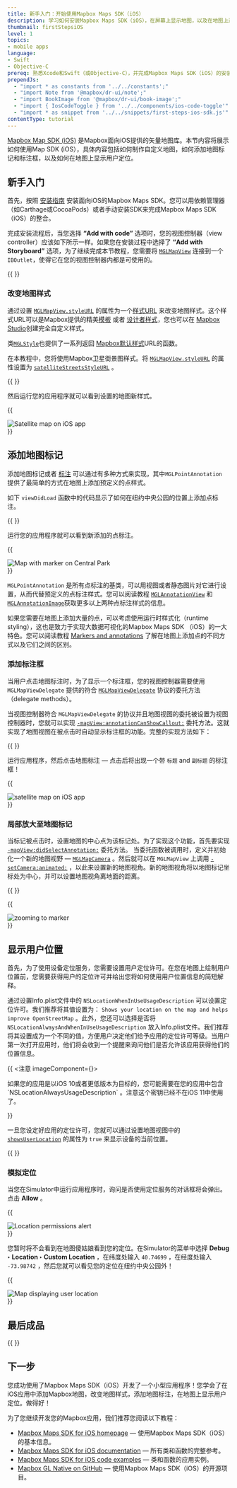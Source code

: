 ```yaml
---
title: 新手入门：开始使用Mapbox Maps SDK（iOS）
description: 学习如何安装Mapbox Maps SDK（iOS），在屏幕上显示地图，以及在地图上进行标记。
thumbnail: firstStepsiOS
level: 1
topics:
- mobile apps
language:
- Swift
- Objective-C
prereq: 熟悉Xcode和Swift（或Objective-C），并完成Mapbox Maps SDK（iOS）的安装教程。
prependJs:
  - "import * as constants from '../../constants';"
  - "import Note from '@mapbox/dr-ui/note';"
  - "import BookImage from '@mapbox/dr-ui/book-image';"
  - "import { IosCodeToggle } from '../../components/ios-code-toggle'"
  - "import * as snippet from '../../snippets/first-steps-ios-sdk.js'"
contentType: tutorial
---
```



[Mapbox Map SDK (iOS)](https://www.mapbox.com/ios-sdk) 是Mapbox面向iOS提供的矢量地图库。本节内容将展示如何使用Map SDK (iOS），具体内容包括如何制作自定义地图，如何添加地图标记和标注框，以及如何在地图上显示用户定位。


## 新手入门

首先，按照 [安装指南](https://www.mapbox.com/install/ios/) 安装面向iOS的Mapbox Maps SDK。您可以用依赖管理器（如Carthage或CocoaPods）或者手动安装SDK来完成Mapbox Maps SDK（iOS）的整合。

完成安装流程后，当您选择 **“Add with code”** 选项时，您的视图控制器（view controller）应该如下所示一样。如果您在安装过程中选择了 **“Add with Storyboard”** 选项，为了继续完成本节教程，您需要将 [`MGLMapView`](https://www.mapbox.com/ios-sdk/api/{{constants.VERSION_IOS_MAPS}}/Classes/MGLMapView.html) 连接到一个 `IBOutlet`，使得它在您的视图控制器内都是可使用的。

{{
  <IosCodeToggle
    id='code-getting-started'
    swiftCode={snippet.finalSwift}
    swiftCopyRanges={[[8,11]]}
    objectiveCCode={snippet.finalObjc}
    objectiveCCopyRanges={[[13,16]]}
  />
}}

### 改变地图样式

通过设置 [`MGLMapView.styleURL`](https://www.mapbox.com/ios-sdk/api/{{constants.VERSION_IOS_MAPS}}/Classes/MGLMapView.html#/c:objc(cs)MGLMapView(py)styleURL) 的属性为一个[样式URL](/help/glossary/style-url) 来改变地图样式。这个样式URL可以是Mapbox提供的精美[模板](https://www.mapbox.com/maps/) 或者 [设计者样式](https://www.mapbox.com/designer-maps/)，您也可以在 [Mapbox Studio](https://www.mapbox.com/studio-manual/)创建完全自定义样式。

类[`MGLStyle`](https://www.mapbox.com/ios-sdk/api/{{constants.VERSION_IOS_MAPS}}/Classes/MGLStyle.html)也提供了一系列返回 [Mapbox默认样式](https://www.mapbox.com/ios-sdk/api/{{constants.VERSION_IOS_MAPS}}/Classes/MGLStyle.html#/Accessing%20Default%20Styles)URL的函数。

在本教程中，您将使用Mapbox卫星街景图样式。将 [`MGLMapView.styleURL`](https://www.mapbox.com/ios-sdk/api/{{constants.VERSION_IOS_MAPS}}/Classes/MGLMapView.html#/c:objc(cs)MGLMapView(py)styleURL) 的属性设置为 [`satelliteStreetsStyleURL`](https://www.mapbox.com/ios-sdk/api/{{constants.VERSION_IOS_MAPS}}/Classes/MGLStyle.html#/c:objc(cs)MGLStyle(cm)satelliteStreetsStyleURL) 。

{{
  <IosCodeToggle
    id='code-change-the-map-style'
    swiftCode={snippet.finalSwift}
    swiftCopyRanges={[[13,13]]}
    objectiveCCode={snippet.finalObjc}
    objectiveCCopyRanges={[[18,18]]}
  />
}}

然后运行您的应用程序就可以看到设置的地图新样式。

{{
<div className='my12 p2 clearfix align-center'>
  <div className='device contain device-phone-v'><img src="/help/img/ios/first-steps-satellite-style.png" className='wmax300' alt="Satellite map on iOS app" /></div>
</div>
}}

## 添加地图标记

添加地图标记或者 [标注](/help/glossary/annotation/) 可以通过有多种方式来实现，其中`MGLPointAnnotation` 提供了最简单的方式在地图上添加预定义的点样式。

如下 `viewDidLoad` 函数中的代码显示了如何在纽约中央公园的位置上添加点标注。

{{
  <IosCodeToggle
    id='code-add-a-marker-to-the-map'
    swiftCode={snippet.finalSwift}
    swiftCopyRanges={[[15,20]]}
    objectiveCCode={snippet.finalObjc}
    objectiveCCopyRanges={[[20,25]]}
  />
}}

运行您的应用程序就可以看到新添加的点标注。

{{
<div className='my12 p2 clearfix align-center'>
  <div className='device contain device-phone-v'><img src="/help/img/ios/first-steps-add-marker.png" className='wmax300' alt="Map with marker on Central Park" /></div>
</div>
}}

`MGLPointAnnotation` 是所有点标注的基类，可以用视图或者静态图片对它进行设置，从而代替预定义的点标注样式。您可以阅读教程 [`MGLAnnotationView`](https://www.mapbox.com/ios-sdk/api/{{constants.VERSION_IOS_MAPS}}/Classes/MGLAnnotationView.html) 和 [`MGLAnnotationImage`](https://www.mapbox.com/ios-sdk/api/{{constants.VERSION_IOS_MAPS}}/Classes/MGLAnnotationImage.html)获取更多以上两种点标注样式的信息。  

如果您需要在地图上添加大量的点，可以考虑使用运行时样式化（runtime styling），这也是致力于实现大数据可视化的Mapbox Maps SDK （iOS）的一大特色。您可以阅读教程 [Markers and annotations](https://www.mapbox.com/ios-sdk/maps/overview/markers-and-annotations/) 了解在地图上添加点的不同方式以及它们之间的区别。

### 添加标注框

当用户点击地图标注时，为了显示一个标注框，您的视图控制器需要使用 `MGLMapViewDelegate` 提供的符合 [`MGLMapViewDelegate`](https://www.mapbox.com/ios-sdk/api/{{constants.VERSION_IOS_MAPS}}/Protocols/MGLMapViewDelegate.html) 协议的委托方法（delegate methods）。

当视图控制器符合 `MGLMapViewDelegate` 的协议并且地图视图的委托被设置为视图控制器时，您就可以实现 <code><a href="https://www.mapbox.com/ios-sdk/api/{{constants.VERSION_IOS_MAPS}}/Protocols/MGLMapViewDelegate.html#/c:objc(pl)MGLMapViewDelegate(im)mapView:annotationCanShowCallout:">-mapView:annotationCanShowCallout:</a></code> 委托方法。这就实现了地图视图在被点击时自动显示标注框的功能。完整的实现方法如下：

{{
  <IosCodeToggle
    id='code-add-a-callout'
    swiftCode={snippet.finalSwift}
    swiftCopyRanges={[[22,23],[29,32]]}
    objectiveCCode={snippet.finalObjc}
    objectiveCCopyRanges={[[30,31],[34,37]]}
  />
}}

运行应用程序，然后点击地图标注 &mdash; 点击后将出现一个带 `标题` and `副标题` 的标注框！

{{
<div className='my12 p2 clearfix align-center'>
  <div className='device contain device-phone-v'><img src="/help/img/ios/first-steps-add-callout.png" className='wmax300' alt="satellite map on iOS app" /></div>
</div>
}}

### 局部放大至地图标记

当标记被点击时，设置地图的中心点为该标记处。为了实现这个功能，首先要实现 [`-mapView:didSelectAnnotation:`](https://www.mapbox.com/ios-sdk/api/{{constants.VERSION_IOS_MAPS}}/Protocols/MGLMapViewDelegate.html#/c:objc(pl)MGLMapViewDelegate(im)mapView:didSelectAnnotation:) 委托方法。 当委托函数被调用时，定义并初始化一个新的地图视野 &mdash; [`MGLMapCamera`](https://www.mapbox.com/ios-sdk/api/{{constants.VERSION_IOS_MAPS}}/Classes/MGLMapCamera.html) 。然后就可以在 `MGLMapView` 上调用 [`-setCamera:animated:`](https://www.mapbox.com/ios-sdk/api/{{constants.VERSION_IOS_MAPS}}/Classes/MGLMapView.html#/c:objc(cs)MGLMapView(im)setCamera:animated:) ，以此来设置新的地图视角。新的地图视角将以地图标记坐标处为中心，并可以设置地图视角离地面的距离。

{{
  <IosCodeToggle
    id='code-zoom-to-a-marker'
    swiftCode={snippet.finalSwift}
    swiftCopyRanges={[[34,38]]}
    objectiveCCode={snippet.finalObjc}
    objectiveCCopyRanges={[[39,43]]}
  />
}}

{{
<div className='my12 p2 clearfix align-center'>
  <div className='device contain device-phone-v'><img src="/help/img/ios/first-steps-zoom-marker.gif" className='wmax300' alt="zooming to marker" /></div>
</div>
}}

## 显示用户位置

首先，为了使用设备定位服务，您需要设置用户定位许可。在您在地图上绘制用户位置前，您需要获得用户的定位许可并给出您将如何使用用户位置信息的简短解释。

通过设置Info.plist文件中的 `NSLocationWhenInUseUsageDescription` 可以设置定位许可。我们推荐将其值设置为： `Shows your location on the map and helps improve OpenStreetMap` 。此外，您还可以选择是否将 `NSLocationAlwaysAndWhenInUseUsageDescription` 放入Info.plist文件。我们推荐将其设置成为一个不同的值，方便用户决定他们给予应用的定位许可等级。当用户第一次打开应用时，他们将会收到一个提醒来询问他们是否允许该应用获得他们的位置信息。

{{
<注意 imageComponent={<BookImage />}>
  <p>如果您的应用是以iOS 10或者更低版本为目标的，您可能需要在您的应用中包含 `NSLocationAlwaysUsageDescription` 。注意这个密钥已经不在iOS 11中使用了。
  </p>
</Note>
}}

一旦您设定好应用的定位许可，您就可以通过设置地图视图中的 [`showsUserLocation`](https://www.mapbox.com/ios-sdk/api/{{constants.VERSION_IOS_MAPS}}/Classes/MGLMapView.html#/c:objc(cs)MGLMapView(py)showsUserLocation) 的属性为 `true` 来显示设备的当前位置。

{{
  <IosCodeToggle
    id='code-display-the-users-location'
    swiftCode={snippet.finalSwift}
    swiftCopyRanges={[[25,27]]}
    objectiveCCode={snippet.finalObjc}
    objectiveCCopyRanges={[[27,29]]}
  />
}}

### 模拟定位

当您在Simulator中运行应用程序时，询问是否使用定位服务的对话框将会弹出。点击 **Allow** 。

{{
<div className='my12 p2 clearfix align-center'>
  <div className='device contain device-phone-v'><img src="/help/img/ios/first-steps-user-location-permission.png" className='wmax300' alt="Location permissions alert" /></div>
</div>
}}

您暂时将不会看到在地图傻姑娘看到您的定位。在Simulator的菜单中选择 **Debug ‣ Location ‣ Custom Location** ，在纬度处输入 `40.74699` ，在经度处输入 `-73.98742` ，然后您就可以看见您的定位在纽约中央公园外！

{{
<div className='my12 p2 clearfix align-center'>
  <div className='device contain device-phone-v'><img src="/help/img/ios/first-steps-user-location.png" className='wmax300' alt="Map displaying user location" /></div>
</div>
}}

## 最后成品

{{
  <IosCodeToggle
    id='code-finished-product'
    swiftCode={snippet.finalSwift}
    objectiveCCode={snippet.finalObjc}
  />
}}

## 下一步

您成功使用了Mapbox Maps SDK（iOS）开发了一个小型应用程序！您学会了在iOS应用中添加Mapbox地图，改变地图样式，添加地图标注，在地图上显示用户定位。做得好！

为了您继续开发您的Mapbox应用，我们推荐您阅读以下教程：

* [Mapbox Maps SDK for iOS homepage](https://www.mapbox.com/ios-sdk) &mdash; 使用Mapbox Maps SDK（iOS）的基本信息。
* [Mapbox Maps SDK for iOS documentation](https://www.mapbox.com/ios-sdk) &mdash; 所有类和函数的完整参考。 
* [Mapbox Maps SDK for iOS code examples](https://www.mapbox.com/ios-sdk) &mdash; 类和函数的应用实例。 
* [Mapbox GL Native on GitHub](https://github.com/mapbox/mapbox-gl-native) &mdash; 使用Mapbox Maps SDK（iOS）的开源项目。
